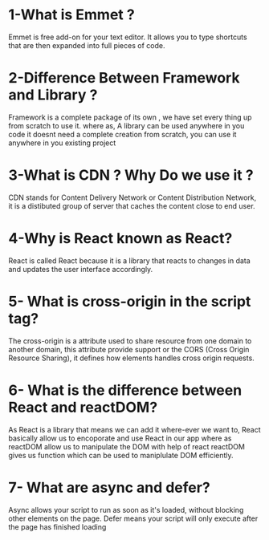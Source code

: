 # 1-What is Emmet ?

Emmet is free add-on for your text editor. It allows you to type shortcuts that are then expanded into full pieces of code.

# 2-Difference Between Framework and Library ?

Framework is a complete package of its own , we have set every thing up from scratch to use it.
where as,
A library can be used anywhere in you code it doesnt need a complete creation from scratch, you can use it anywhere in you existing project

# 3-What is CDN ? Why Do we use it ?

CDN stands for Content Delivery Network or Content Distribution Network, it is a distibuted group of server that caches the content close to end user.

# 4-Why is React known as React?

React is called React because it is a library that reacts to changes in data and updates the user interface accordingly.

# 5- What is cross-origin in the script tag?

The cross-origin is a attribute used to share resource from one domain to another domain, this attribute provide support or the CORS (Cross Origin Resource Sharing), it defines how elements handles cross origin requests.

# 6- What is the difference between React and reactDOM?

As React is a library that means we can add it where-ever we want to, React basically allow us to encoporate and use React in our app where as reactDOM allow us to manipulate the DOM with help of react reactDOM gives us function which can be used to maniplulate DOM efficiently.

# 7- What are async and defer?

Async allows your script to run as soon as it's loaded, without blocking other elements on the page.
Defer means your script will only execute after the page has finished loading
